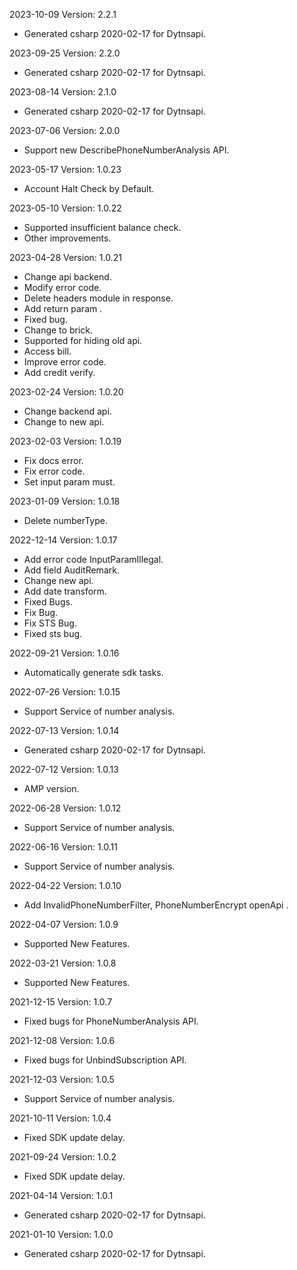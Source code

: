 2023-10-09 Version: 2.2.1
- Generated csharp 2020-02-17 for Dytnsapi.

2023-09-25 Version: 2.2.0
- Generated csharp 2020-02-17 for Dytnsapi.

2023-08-14 Version: 2.1.0
- Generated csharp 2020-02-17 for Dytnsapi.

2023-07-06 Version: 2.0.0
- Support new DescribePhoneNumberAnalysis API.

2023-05-17 Version: 1.0.23
- Account Halt Check by Default.

2023-05-10 Version: 1.0.22
- Supported insufficient balance check.
- Other improvements.

2023-04-28 Version: 1.0.21
- Change api backend.
- Modify error code.
- Delete headers module in response.
- Add return param .
- Fixed bug.
- Change to brick.
- Supported for hiding old api.
- Access bill.
- Improve error code.
- Add credit verify.

2023-02-24 Version: 1.0.20
- Change backend api.
- Change to new api.

2023-02-03 Version: 1.0.19
- Fix docs error.
- Fix error code.
- Set input param must.

2023-01-09 Version: 1.0.18
- Delete numberType.

2022-12-14 Version: 1.0.17
- Add error code InputParamIllegal.
- Add field AuditRemark.
- Change new api.
- Add date transform.
- Fixed Bugs.
- Fix Bug.
- Fix STS Bug.
- Fixed sts bug.

2022-09-21 Version: 1.0.16
- Automatically generate sdk tasks.

2022-07-26 Version: 1.0.15
- Support Service of number analysis.

2022-07-13 Version: 1.0.14
- Generated csharp 2020-02-17 for Dytnsapi.

2022-07-12 Version: 1.0.13
- AMP version.

2022-06-28 Version: 1.0.12
- Support Service of number analysis.

2022-06-16 Version: 1.0.11
- Support Service of number analysis.

2022-04-22 Version: 1.0.10
- Add InvalidPhoneNumberFilter, PhoneNumberEncrypt openApi .

2022-04-07 Version: 1.0.9
- Supported New Features.

2022-03-21 Version: 1.0.8
- Supported New Features.

2021-12-15 Version: 1.0.7
- Fixed bugs for PhoneNumberAnalysis API.

2021-12-08 Version: 1.0.6
- Fixed bugs for UnbindSubscription API.

2021-12-03 Version: 1.0.5
- Support Service of number analysis.

2021-10-11 Version: 1.0.4
- Fixed SDK update delay.

2021-09-24 Version: 1.0.2
- Fixed SDK update delay.

2021-04-14 Version: 1.0.1
- Generated csharp 2020-02-17 for Dytnsapi.

2021-01-10 Version: 1.0.0
- Generated csharp 2020-02-17 for Dytnsapi.


